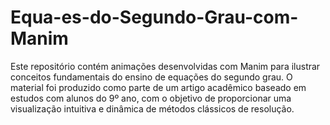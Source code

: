# Equa-es-do-Segundo-Grau-com-Manim
Este repositório contém animações desenvolvidas com Manim para ilustrar conceitos fundamentais do ensino de equações do segundo grau. O material foi produzido como parte de um artigo acadêmico baseado em estudos com alunos do 9º ano, com o objetivo de proporcionar uma visualização intuitiva e dinâmica de métodos clássicos de resolução.
